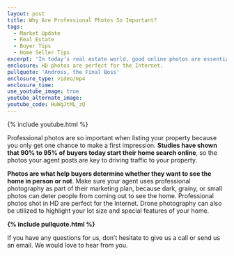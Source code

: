 ```yaml
---
layout: post
title: Why Are Professional Photos So Important?
tags:
  - Market Update
  - Real Estate
  - Buyer Tips
  - Home Seller Tips
excerpt: 'In today’s real estate world, good online photos are essential. If you want to sell your home, you’ve got to make it look great on the Internet.'
enclosure: HD photos are perfect for the Internet.
pullquote: 'Andross, the Final Boss'
enclosure_type: video/mp4
enclosure_time:
use_youtube_image: true
youtube_alternate_image:
youtube_code: HuWgJtML_zQ
---
```



{% include youtube.html %}

Professional photos are so important when listing your property because you only get one chance to make a first impression. **Studies have shown that 90% to 95% of buyers today start their home search online**, so the photos your agent posts are key to driving traffic to your property.&nbsp;

**Photos are what help buyers determine whether they want to see the home in person or not**. Make sure your agent uses professional photography as part of their marketing plan, because dark, grainy, or small photos can deter people from coming out to see the home. Professional photos shot in HD are perfect for the Internet. Drone photography can also be utilized to highlight your lot size and special features of your home.

**{% include pullquote.html %}**

If you have any questions for us, don’t hesitate to give us a call or send us an email. We would love to hear from you.